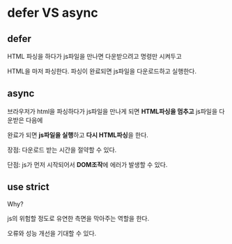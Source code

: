 # defer VS async

## defer 

HTML 파싱을 하다가 js파일을 만나면 다운받으려고 명령만 시켜두고

HTML을 마저 파싱한다. 파싱이 완료되면 js파일을 다운로드하고 실행한다.



## async

브라우저가 html을 파싱하다가 js파일을 만나게 되면 **HTML파싱을 멈추고** js파일을 다운받은 다음에

완료가 되면  **js파일을 실행**하고 **다시 HTML파싱**을 한다.

장점: 다운로드 받는 시간을 절약할 수 있다.

단점: js가 먼저 시작되어서 **DOM조작**에 에러가 발생할 수 있다.



## use strict

Why?

js의 위험할 정도로 유연한 측면을 막아주는 역할을 한다.

오류와 성능 개선을 기대할 수 있다.
